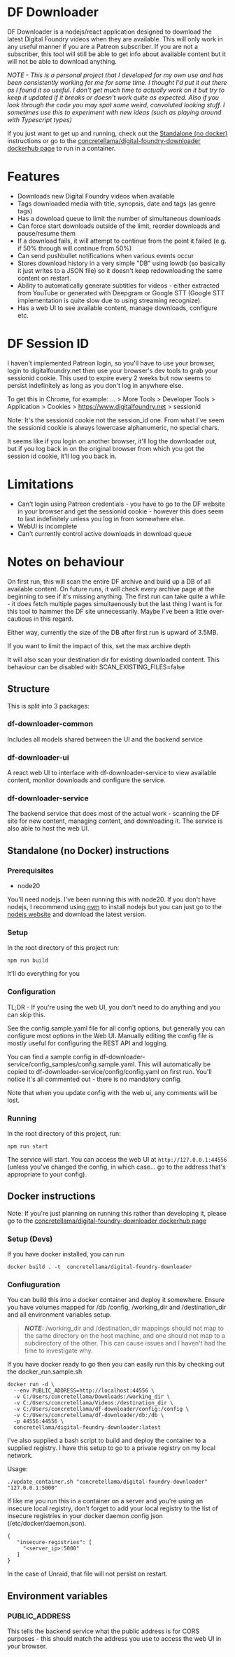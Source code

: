 # DF Downloader

DF Downloader is a nodejs/react application designed to download the latest Digital Foundry videos when they are available. This will only work in any useful manner if you are a Patreon subscriber. If you are not a subscriber,
this tool will still be able to get info about available content but it will not be able to download anything.

_NOTE - This is a personal project that I developed for my own use and has been consistently working for me for some time. I thought I'd put it out there as I found it so useful. I don't get much time to actually work on it but try to keep it updated if it breaks or doesn't work quite as expected. Also if you look through the code you may spot some weird, convoluted looking stuff. I sometimes use this to experiment with new ideas (such as playing around with Typescript types)_

If you just want to get up and running, check out the [Standalone (no docker)](#standalone-no-docker-instructions) instructions or go to the [concretellama/digital-foundry-downloader dockerhub page](https://hub.docker.com/repository/docker/concretellama/digital-foundry-downloader) to run in a container.

# Features

- Downloads new Digital Foundry videos when available
- Tags downloaded media with title, synopsis, date and tags (as genre tags)
- Has a download queue to limit the number of simultaneous downloads
- Can force start downloads outside of the limit, reorder downloads and pause/resume them
- If a download fails, it will attempt to continue from the point it failed (e.g. if 50% through will continue from 50%)
- Can send pushbullet notifications when various events occur
- Stores download history in a very simple "DB" using lowdb (so basically it just writes to a JSON file) so it doesn't keep redownloading the same content on restart.
- Ability to automatically generate subtitles for videos - either extracted from YouTube or generated with Deepgram or Google STT (Google STT implementation is quite slow due to using streaming recognize).
- Has a web UI to see available content, manage downloads, configure etc.

# DF Session ID

I haven't implemented Patreon login, so you'll have to use your browser, login to digitalfoundry.net then use your browser's dev tools to grab your sessionid cookie. This used to expire every 2 weeks but now seems to persist indefinitely as long as you don't log in anywhere else.

To get this in Chrome, for example: ... > More Tools > Developer Tools > Application > Cookies > https://www.digitalfoundry.net > sessionid

Note: It's the sessionid cookie not the session_id one. From what I've seem the sessionid cookie is always lowercase alphanumeric, no special chars.

It seems like if you login on another browser, it'll log the downloader out, but if you log back in on the original browser from which you got the session id cookie,
it'll log you back in.

# Limitations

- Can't login using Patreon credentials - you have to go to the DF website in your browser and get the sessionid cookie - however this does seem to last indefinitely unless you log in from somewhere else.
- WebUI is incomplete
- Can't currently control active downloads in download queue

# Notes on behaviour

On first run, this will scan the entire DF archive and build up a DB of all available content. On future runs, it will check every archive page at the beginning to see if it's missing anything. The first run can take quite a while - it does fetch multiple pages simultaenously but the last thing I want is for this tool to hammer the DF site unnecessarily. Maybe I've been a little over-cautious in this regard.

Either way, currently the size of the DB after first run is upward of 3.5MB.

If you want to limit the impact of this, set the max archive depth

It will also scan your destination dir for existing downloaded content. This behaviour can be disabled with SCAN_EXISTING_FILES=false

## Structure

This is split into 3 packages:

### df-downloader-common

Includes all models shared between the UI and the backend service

### df-downloader-ui

A react web UI to interface with df-downloader-service to view available content, monitor downloads and configure the service.

### df-downloader-service

The backend service that does most of the actual work - scanning the DF site for new content, managing content, and downloading it.
The service is also able to host the web UI.

## Standalone (no Docker) instructions

### Prerequisites

- node20

You'll need nodejs. I've been running this with node20. If you don't have nodejs, I recommend using [nvm](https://github.com/nvm-sh/nvm) to install nodejs but you can just go to the [nodejs website](https://nodejs.org/en/) and download the latest version.

### Setup

In the root directory of this project run:

`npm run build`

It'll do everything for you

### Configuration

TL;DR - If you're using the web UI, you don't need to do anything and you can skip this.

See the config.sample.yaml file for all config options, but generally you can configure most options in the Web UI. Manually editing the config file is mostly useful for configuring the REST API and logging.

You can find a sample config in df-downloader-service/config_samples/config.sample.yaml. This will automatically be copied to df-downloader-service/config/config.yaml on first run. You'll notice it's all commented out - there is no mandatory config.

Note that when you update config with the web ui, any comments will be lost.

### Running

In the root directory of this project, run:

`npm run start`

The service will start. You can access the web UI at `http://127.0.0.1:44556` (unless you've changed the config, in which case... go to the address that's appropriate to your config).

## Docker instructions

Note: If you're just planning on running this rather than developing it, please go to the [concretellama/digital-foundry-downloader dockerhub page](https://hub.docker.com/repository/docker/concretellama/digital-foundry-downloader)

### Setup (Devs)

If you have docker installed, you can run

```
docker build . -t  concretellama/digital-foundry-downloader
```

### Confiuguration

You can build this into a docker container and deploy it somewhere. Ensure you have volumes mapped for /db /config, /working_dir and /destination_dir and all environment variables setup.

> **_NOTE:_**  /working_dir and /destination_dir mappings should not map to the same directory on the host machine, and one should not map to a subdirectory of the other. This can cause issues and I haven't had the time to investigate why.

If you have docker ready to go then you can easily run this by checking out the docker_run.sample.sh

```
docker run -d \
  --env PUBLIC_ADDRESS=http://localhost:44556 \
  -v C:/Users/concretellama/Downloads:/working_dir \
  -v C:/Users/concretellama/Videos:/destination_dir \
  -v C:/Users/concretellama/df-downloader/config:/config \
  -v C:/Users/concretellama/df-downloader/db:/db \
  -p 44556:44556 \
  concretellama/digital-foundry-downloader:latest
```

I've also supplied a bash script to build and deploy the container to a supplied registry. I have this setup to go to a private registry on my local network.

Usage:

```
./update_container.sh "concretellama/digital-foundry-downloader" "127.0.0.1:5000"
```

If like me you run this in a container on a server and you're using an insecure local registry, don't forget to add your local registry to the list of insecure registries in your docker daemon config json (/etc/docker/daemon.json).

```
{
   "insecure-registries": [
     "<server_ip>:5000"
   ]
}
```

In the case of Unraid, that file will not persist on restart.

## Environment variables

### PUBLIC_ADDRESS

This tells the backend service what the public address is for CORS purposes - this should match the address you use to access the web UI in your browser.
